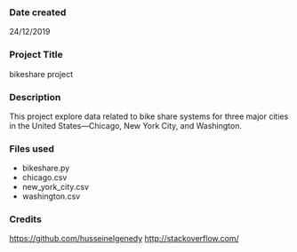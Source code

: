 ### Date created
24/12/2019

### Project Title
bikeshare project

### Description
This project explore data related to bike share systems for three major cities in the United States—Chicago, New York City, and Washington.

### Files used
- bikeshare.py
- chicago.csv
- new_york_city.csv
- washington.csv

### Credits
https://github.com/husseinelgenedy
http://stackoverflow.com/


